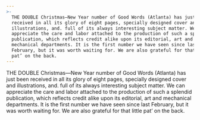 ```yaml
---
>-
  THE DOUBLE Christmas—New Year number of Good Words (Atlanta) has just been
  received in all its glory of eight pages, specially designed cover and
  illustrations, and. full of its always interesting subject matter. We can
  appreciate the care and labor attached to the production of such a splendid
  publication, which reflects credit alike upon its editorial, art and
  mechanical departments. It is the first number we have seen since last
  February, but it was worth waiting for. We are also grateful for that little
  pat’ on the back.
---
```


THE DOUBLE Christmas—New Year number of Good Words (Atlanta) has just been received in all its glory of eight pages, specially designed cover and illustrations, and. full of its always interesting subject matter. We can appreciate the care and labor attached to the production of such a splendid publication, which reflects credit alike upon its editorial, art and mechanical departments. It is the first number we have seen since last February, but it was worth waiting for. We are also grateful for that little pat’ on the back.
